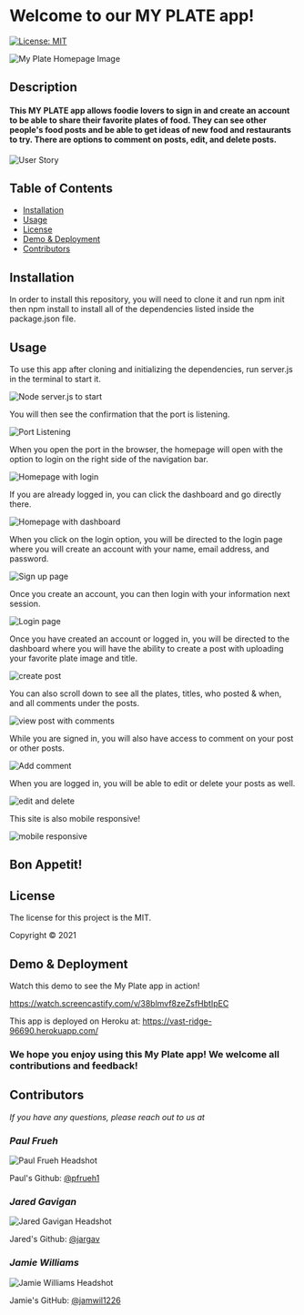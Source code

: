 # Welcome to our MY PLATE app!

[![License: MIT](https://img.shields.io/badge/License-MIT-yellow.svg)](https://opensource.org/licenses/MIT)

![My Plate Homepage Image](./public/stylesheets/images/my-plate-homepage-image.png)
## Description

#### This MY PLATE app allows foodie lovers to sign in and create an account to be able to share their favorite plates of food. They can see other people's food posts and be able to get ideas of new food and restaurants to try. There are options to comment on posts, edit, and delete posts.
![User Story](./public/stylesheets/images/user-story.png)

## Table of Contents
* [Installation](#installation)
* [Usage](#usage)
* [License](#license)
* [Demo & Deployment](#demo)
* [Contributors](#contributors)


## Installation
In order to install this repository, you will need to clone it and run npm init then npm install to install all of the dependencies listed inside the package.json file.

## Usage
To use this app after cloning and initializing the dependencies, run server.js in the terminal to start it.

![Node server.js to start](./public/stylesheets/images/node-server.png)

You will then see the confirmation that the port is listening.

![Port Listening](./public/stylesheets/images/port-listening.png)

When you open the port in the browser, the homepage will open with the option to login on the right side of the navigation bar.

![Homepage with login](./public/stylesheets/images/homepage-login.png)

If you are already logged in, you can click the dashboard and go directly there.

![Homepage with dashboard](./public/stylesheets/images/homepage-dashboard.png)

When you click on the login option, you will be directed to the login page where you will create an account with your name, email address, and password.

![Sign up page](./public/stylesheets//images/sign-up-login.png)

Once you create an account, you can then login with your information next session.

![Login page](./public/stylesheets/images/login.png)

Once you have created an account or logged in, you will be directed to the dashboard where you will have the ability to create a post with uploading your favorite plate image and title. 

![create post](./public/stylesheets/images/dashboard.png)

You can also scroll down to see all the plates, titles, who posted & when, and all comments under the posts.

![view post with comments](./public/stylesheets/images/post-comments.png)

While you are signed in, you will also have access to comment on your post or other posts.

![Add comment](./public/stylesheets/images/add-comment.png)


When you are logged in, you will be able to edit or delete your posts as well.

![edit and delete](./public/stylesheets/images/edit-delete.png)


This site is also mobile responsive!

![mobile responsive](./public/stylesheets/images/responsive.png)



## Bon Appetit!


## License
The license for this project is the MIT.

Copyright © 2021


## Demo & Deployment
Watch this demo to see the My Plate app in action!

https://watch.screencastify.com/v/38blmvf8zeZsfHbtIpEC

This app is deployed on Heroku at: https://vast-ridge-96690.herokuapp.com/


### We hope you enjoy using this My Plate app! We welcome all contributions and feedback!


## Contributors
*If you have any questions, please reach out to us at*

### _Paul Frueh_ 
![Paul Frueh Headshot](./public/stylesheets/images/paul-frueh-headshot.png)

Paul's Github: [@pfrueh1](https://github.com/pfrueh1/)

### _Jared Gavigan_ 
![Jared Gavigan Headshot](./public/stylesheets/images/jared-gavigan-headshot.png)

Jared's Github: [@jargav](https://github.com/Jargav)

### _Jamie Williams_ 

![Jamie Williams Headshot](./public/stylesheets/images/jamie-williams-headshot.png)

Jamie's GitHub: [@jamwil1226](https://github.com/jamwil1226/)



